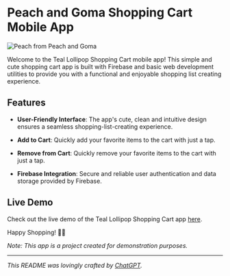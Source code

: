 # Peach and Goma Shopping Cart Mobile App

![Peach from Peach and Goma](https://i.imgur.com/HCN3oOz.png)

Welcome to the Teal Lollipop Shopping Cart mobile app! This simple and cute shopping cart app is built with Firebase and basic web development utilities to provide you with a functional and enjoyable shopping list creating experience.

## Features

- **User-Friendly Interface**: The app's cute, clean and intuitive design ensures a seamless shopping-list-creating experience.

- **Add to Cart**: Quickly add your favorite items to the cart with just a tap.

- **Remove from Cart**: Quickly remove your favorite items to the cart with just a tap.

- **Firebase Integration**: Secure and reliable user authentication and data storage provided by Firebase.

## Live Demo

Check out the live demo of the Teal Lollipop Shopping Cart app [here](https://6532fe3aa3bdb7290fd2d63c--teal-lollipop-e84741.netlify.app).

Happy Shopping! 🛒🍭

_Note: This app is a project created for demonstration purposes._

---

_This README was lovingly crafted by [ChatGPT](https://chat.openai.com/)._
